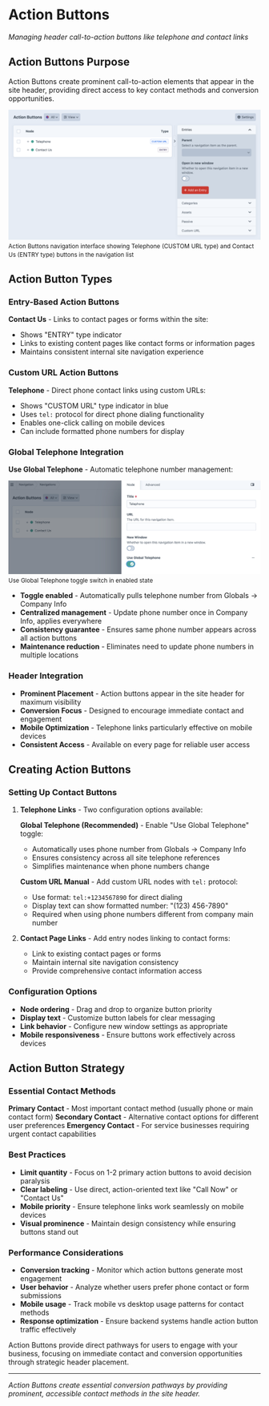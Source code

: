 # Action Buttons

*Managing header call-to-action buttons like telephone and contact links*

## Action Buttons Purpose

Action Buttons create prominent call-to-action elements that appear in the site header, providing direct access to key contact methods and conversion opportunities.

![Action Buttons navigation interface showing Telephone (CUSTOM URL type) and Contact Us (ENTRY type) buttons in the navigation list](./screenshots/screenshot-125.png)
<small>Action Buttons navigation interface showing Telephone (CUSTOM URL type) and Contact Us (ENTRY type) buttons in the navigation list</small>

## Action Button Types

### Entry-Based Action Buttons
**Contact Us** - Links to contact pages or forms within the site:
- Shows "ENTRY" type indicator
- Links to existing content pages like contact forms or information pages
- Maintains consistent internal site navigation experience

### Custom URL Action Buttons  
**Telephone** - Direct phone contact links using custom URLs:
- Shows "CUSTOM URL" type indicator in blue
- Uses `tel:` protocol for direct phone dialing functionality
- Enables one-click calling on mobile devices
- Can include formatted phone numbers for display

### Global Telephone Integration
**Use Global Telephone** - Automatic telephone number management:

![Use Global Telephone toggle switch in enabled state](./screenshots/126.png)
<small>Use Global Telephone toggle switch in enabled state</small>

- **Toggle enabled** - Automatically pulls telephone number from Globals → Company Info
- **Centralized management** - Update phone number once in Company Info, applies everywhere
- **Consistency guarantee** - Ensures same phone number appears across all action buttons
- **Maintenance reduction** - Eliminates need to update phone numbers in multiple locations

### Header Integration
- **Prominent Placement** - Action buttons appear in the site header for maximum visibility
- **Conversion Focus** - Designed to encourage immediate contact and engagement
- **Mobile Optimization** - Telephone links particularly effective on mobile devices
- **Consistent Access** - Available on every page for reliable user access

## Creating Action Buttons

### Setting Up Contact Buttons
1. **Telephone Links** - Two configuration options available:
   
   **Global Telephone (Recommended)** - Enable "Use Global Telephone" toggle:
   - Automatically uses phone number from Globals → Company Info
   - Ensures consistency across all site telephone references
   - Simplifies maintenance when phone numbers change
   
   **Custom URL Manual** - Add custom URL nodes with `tel:` protocol:
   - Use format: `tel:+1234567890` for direct dialing
   - Display text can show formatted number: "(123) 456-7890"
   - Required when using phone numbers different from company main number

2. **Contact Page Links** - Add entry nodes linking to contact forms:
   - Link to existing contact pages or forms
   - Maintain internal site navigation consistency
   - Provide comprehensive contact information access

### Configuration Options
- **Node ordering** - Drag and drop to organize button priority
- **Display text** - Customize button labels for clear messaging
- **Link behavior** - Configure new window settings as appropriate
- **Mobile responsiveness** - Ensure buttons work effectively across devices

## Action Button Strategy

### Essential Contact Methods
**Primary Contact** - Most important contact method (usually phone or main contact form)
**Secondary Contact** - Alternative contact options for different user preferences
**Emergency Contact** - For service businesses requiring urgent contact capabilities

### Best Practices
- **Limit quantity** - Focus on 1-2 primary action buttons to avoid decision paralysis
- **Clear labeling** - Use direct, action-oriented text like "Call Now" or "Contact Us"
- **Mobile priority** - Ensure telephone links work seamlessly on mobile devices
- **Visual prominence** - Maintain design consistency while ensuring buttons stand out

### Performance Considerations
- **Conversion tracking** - Monitor which action buttons generate most engagement
- **User behavior** - Analyze whether users prefer phone contact or form submissions  
- **Mobile usage** - Track mobile vs desktop usage patterns for contact methods
- **Response optimization** - Ensure backend systems handle action button traffic effectively

Action Buttons provide direct pathways for users to engage with your business, focusing on immediate contact and conversion opportunities through strategic header placement.

---

*Action Buttons create essential conversion pathways by providing prominent, accessible contact methods in the site header.*